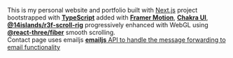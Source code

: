 <p>This is my personal website and portfolio built with <a href="https://nextjs.org/" target="_blank">Next.js</a> project bootstrapped with <a href="https://www.typescriptlang.org" target="_blank"><b>TypeScript</b></a> added with <a href="https://www.framer.com/motion/" target="_blank"><b>Framer Motion</b></a>, <a href="https://chakra-ui.com" target="_blank"><b>Chakra UI</b></a>, <a href="https://github.com/14islands/r3f-scroll-rig" target="_blank"><b>@14islands/r3f-scroll-rig</b></a> progressively enhanced with WebGL using <a href="https://docs.pmnd.rs/" target="_blank"><b>@react-three/fiber</b></a> smooth scrolling. <br> Contact page uses emailjs <a href="hhttps://www.emailjs.com/" target="_blank"><b>emailjs</b> API to handle the message forwarding to email functionality</a>  </p>

